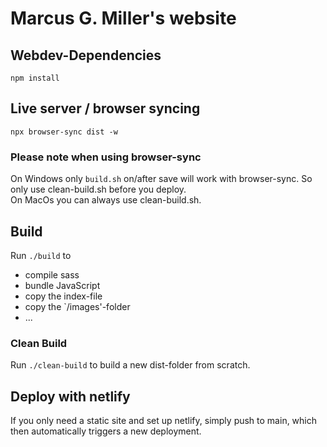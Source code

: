 # Marcus G. Miller's website

## Webdev-Dependencies

`npm install`

## Live server / browser syncing

`npx browser-sync dist -w`

### Please note when using browser-sync

On Windows only `build.sh` on/after save will work with browser-sync. So only use clean-build.sh before you deploy.  
On MacOs you can always use clean-build.sh.

## Build

Run `./build` to

- compile sass
- bundle JavaScript
- copy the index-file
- copy the `/images'-folder
- ...

### Clean Build

Run `./clean-build` to build a new dist-folder from scratch.

## Deploy with netlify

If you only need a static site and set up netlify, simply push to main, which then automatically triggers a new deployment.
